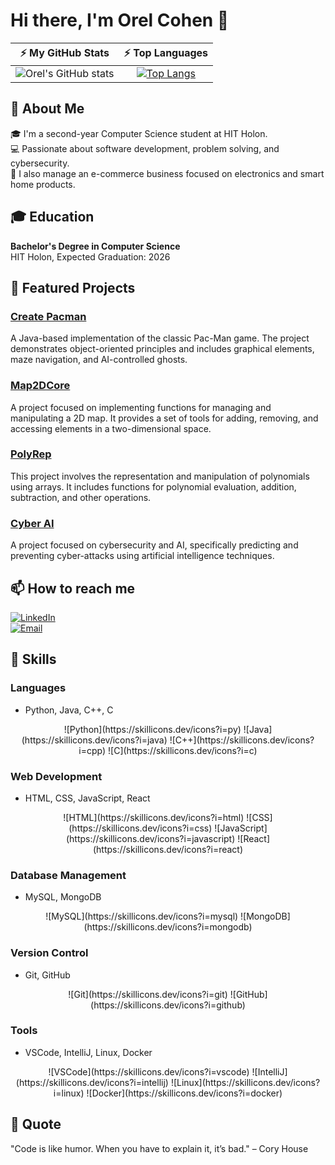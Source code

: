 # Hi there, I'm Orel Cohen 👋

| ⚡ My GitHub Stats | ⚡ Top Languages |
|:------------------:|:-------------------------:|
| ![Orel's GitHub stats](https://github-readme-stats.vercel.app/api?username=orelcohen953&show_icons=true&rank_icon=github&theme=dracula&icon_color=ff79c6&cache_seconds=1800) | [![Top Langs](https://github-readme-stats.vercel.app/api/top-langs/?username=orelcohen953&hide=jupyter%20notebook&layout=compact&langs_count=6&card_width=450&theme=dracula)](https://github.com/anuraghazra/github-readme-stats&cache_seconds=1800) |

## 🚀 About Me

🎓 I'm a second-year Computer Science student at HIT Holon.  
💻 Passionate about software development, problem solving, and cybersecurity.  
🛒 I also manage an e-commerce business focused on electronics and smart home products.

## 🎓 Education

**Bachelor's Degree in Computer Science**  
HIT Holon, Expected Graduation: 2026

## 🚀 Featured Projects

### [Create Pacman](https://github.com/ORELCOHEN953/Create_Pacman)
A Java-based implementation of the classic Pac-Man game. The project demonstrates object-oriented principles and includes graphical elements, maze navigation, and AI-controlled ghosts.

### [Map2DCore](https://github.com/ORELCOHEN953/Map2DCore)
A project focused on implementing functions for managing and manipulating a 2D map. It provides a set of tools for adding, removing, and accessing elements in a two-dimensional space.

### [PolyRep](https://github.com/ORELCOHEN953/PolyRep-)
This project involves the representation and manipulation of polynomials using arrays. It includes functions for polynomial evaluation, addition, subtraction, and other operations.

### [Cyber AI](https://github.com/ORELCOHEN953/cyber_ai)
A project focused on cybersecurity and AI, specifically predicting and preventing cyber-attacks using artificial intelligence techniques.

## 📫 How to reach me

[![LinkedIn](https://img.shields.io/badge/LinkedIn-%230077B5.svg?&style=for-the-badge&logo=linkedin&logoColor=white)](https://www.linkedin.com/in/orel-cohen-expert/)  
[![Email](https://img.shields.io/badge/Email-%23D14836.svg?&style=for-the-badge&logo=gmail&logoColor=white)](mailto:orelcohen953@gmail.com)

## 🧠 Skills

### Languages
- Python, Java, C++, C  
<p align="center">
  ![Python](https://skillicons.dev/icons?i=py) ![Java](https://skillicons.dev/icons?i=java) ![C++](https://skillicons.dev/icons?i=cpp) ![C](https://skillicons.dev/icons?i=c)
</p>

### Web Development
- HTML, CSS, JavaScript, React  
<p align="center">
  ![HTML](https://skillicons.dev/icons?i=html) ![CSS](https://skillicons.dev/icons?i=css) ![JavaScript](https://skillicons.dev/icons?i=javascript) ![React](https://skillicons.dev/icons?i=react)
</p>

### Database Management
- MySQL, MongoDB  
<p align="center">
  ![MySQL](https://skillicons.dev/icons?i=mysql) ![MongoDB](https://skillicons.dev/icons?i=mongodb)
</p>

### Version Control
- Git, GitHub  
<p align="center">
  ![Git](https://skillicons.dev/icons?i=git) ![GitHub](https://skillicons.dev/icons?i=github)
</p>

### Tools
- VSCode, IntelliJ, Linux, Docker  
<p align="center">
  ![VSCode](https://skillicons.dev/icons?i=vscode) ![IntelliJ](https://skillicons.dev/icons?i=intellij) ![Linux](https://skillicons.dev/icons?i=linux) ![Docker](https://skillicons.dev/icons?i=docker)
</p>

## 💬 Quote
"Code is like humor. When you have to explain it, it’s bad." – Cory House

